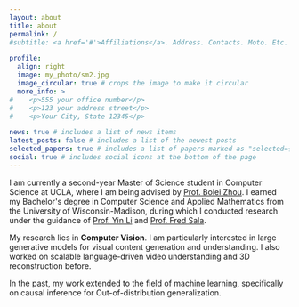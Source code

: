 ```yaml
---
layout: about
title: about
permalink: /
#subtitle: <a href='#'>Affiliations</a>. Address. Contacts. Moto. Etc.

profile:
  align: right
  image: my_photo/sm2.jpg
  image_circular: true # crops the image to make it circular
  more_info: >
#    <p>555 your office number</p>
#    <p>123 your address street</p>
#    <p>Your City, State 12345</p>

news: true # includes a list of news items
latest_posts: false # includes a list of the newest posts
selected_papers: true # includes a list of papers marked as "selected={true}"
social: true # includes social icons at the bottom of the page
---
```


[//]: # (I am currently a second-year Master of Science student and incoming Ph.D. student in Computer Science at UCLA, where I am being advised by [Prof. Bolei Zhou]&#40;https://boleizhou.github.io/&#41;. I earned my Bachelor's degree in Computer Science and Applied Mathematics from the University of Wisconsin-Madison, during which I conducted research under the guidance of [Prof. Yin Li]&#40;https://www.biostat.wisc.edu/~yli/&#41; and [Prof. Fred Sala]&#40;https://pages.cs.wisc.edu/~fredsala/&#41;.)

I am currently a second-year Master of Science student in Computer Science at UCLA, where I am being advised by [Prof. Bolei Zhou](https://boleizhou.github.io/). I earned my Bachelor's degree in Computer Science and Applied Mathematics from the University of Wisconsin-Madison, during which I conducted research under the guidance of [Prof. Yin Li](https://www.biostat.wisc.edu/~yli/) and [Prof. Fred Sala](https://pages.cs.wisc.edu/~fredsala/).

My research lies in **Computer Vision**. I am particularly interested in large generative models for visual content generation and understanding. I also worked on scalable language-driven video understanding and 3D reconstruction before. 

In the past, my work extended to the field of machine learning, specifically on causal inference for Out-of-distribution generalization.